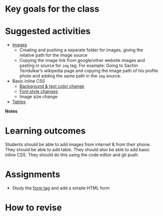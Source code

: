 # Key goals for the class

# Suggested activities

- [Images](https://developer.mozilla.org/en-US/docs/Learn/HTML/Multimedia_and_embedding/Images_in_HTML)
    - Creating and pushing  a separate folder for images, giving the relative path for the image source
    - Copying the image link from google/other website images and pasting in source for `img` tag. For example: Going to Sachin Tendulkar’s wikipedia page and copying the image path of his profile photo and adding the same path in the `img` source.
- Basic inline CSS
    - [Background & text color change](https://www.w3schools.com/html/html_colors.asp)
    - [Font style changes](https://www.w3schools.com/tags/tryit.asp?filename=tryhtml_font_face_css)
    - Image size change
- [Tables](https://developer.mozilla.org/en-US/docs/Learn/HTML/Tables/Basics)

**Notes**

# Learning outcomes
Students should be able to add images from internet & from their phone. They should be able to add table. They should also be able to add basic inline CSS. They should do this using the code editor and git push.

# Assignments
- Study the [form tag](https://www.w3schools.com/tags/tag_form.asp) and add a simple HTML form 

# How to revise
